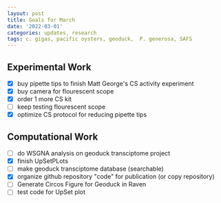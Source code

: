 ```yaml
---
layout: post
title: Goals for March
date: '2022-03-01'
categories: updates, research
tags: c. gigas, pacific oysters, geoduck,  P. generosa, SAFS
---
```


## Experimental Work 
- [x] buy pipette tips to finish Matt George's CS activity experiment
- [x] buy camera for flourescent scope
- [x] order 1 more CS kit
- [ ] keep testing flourescent scope
- [x] optimize CS protocol for reducing pipette tips 

## Computational Work
- [ ] do WSGNA analysis on geoduck transciptome project
- [x] finish UpSetPLots
- [ ] make geoduck transciptome database (searchable)
- [x] organize github repository "code" for publication (or copy repository) 
- [ ] Generate Circos Figure for Geoduck in Raven
- [ ] test code for UpSet plot
